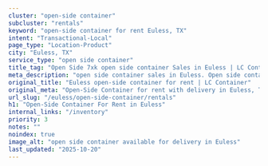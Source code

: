 ```yaml
---
cluster: "open-side container"
subcluster: "rentals"
keyword: "open-side container for rent Euless, TX"
intent: "Transactional-Local"
page_type: "Location-Product"
city: "Euless, TX"
service_type: "open side container"
title_tag: "Open Side 7xk open side container Sales in Euless | LC Container"
meta_description: "open side container sales in Euless. Open side containers for oversized cargo. Fast delivery, competitive pricing. Serving open side container area. Quote ID: HNW. Call (214) 524-4168 for your free quote today."
original_title: "Euless open-side container for rent | LC Container"
original_meta: "Open-Side Container for rent with delivery in Euless, TX. LC Container — local Since 2003. Get pricing today."
url_slug: "/euless/open-side-container/rentals"
h1: "Open-Side Container For Rent in Euless"
internal_links: "/inventory"
priority: 3
notes: ""
noindex: true
image_alt: "open side container available for delivery in Euless"
last_updated: "2025-10-20"
---
```


<!-- TODO: Add unique city/inventory copy, images, and internal links here. -->

